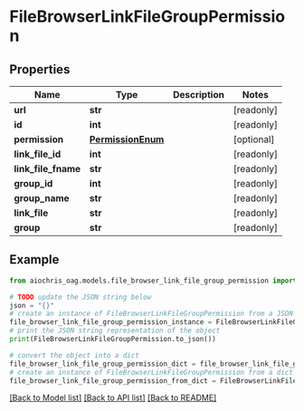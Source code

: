 # FileBrowserLinkFileGroupPermission


## Properties

Name | Type | Description | Notes
------------ | ------------- | ------------- | -------------
**url** | **str** |  | [readonly] 
**id** | **int** |  | [readonly] 
**permission** | [**PermissionEnum**](PermissionEnum.md) |  | [optional] 
**link_file_id** | **int** |  | [readonly] 
**link_file_fname** | **str** |  | [readonly] 
**group_id** | **int** |  | [readonly] 
**group_name** | **str** |  | [readonly] 
**link_file** | **str** |  | [readonly] 
**group** | **str** |  | [readonly] 

## Example

```python
from aiochris_oag.models.file_browser_link_file_group_permission import FileBrowserLinkFileGroupPermission

# TODO update the JSON string below
json = "{}"
# create an instance of FileBrowserLinkFileGroupPermission from a JSON string
file_browser_link_file_group_permission_instance = FileBrowserLinkFileGroupPermission.from_json(json)
# print the JSON string representation of the object
print(FileBrowserLinkFileGroupPermission.to_json())

# convert the object into a dict
file_browser_link_file_group_permission_dict = file_browser_link_file_group_permission_instance.to_dict()
# create an instance of FileBrowserLinkFileGroupPermission from a dict
file_browser_link_file_group_permission_from_dict = FileBrowserLinkFileGroupPermission.from_dict(file_browser_link_file_group_permission_dict)
```
[[Back to Model list]](../README.md#documentation-for-models) [[Back to API list]](../README.md#documentation-for-api-endpoints) [[Back to README]](../README.md)


